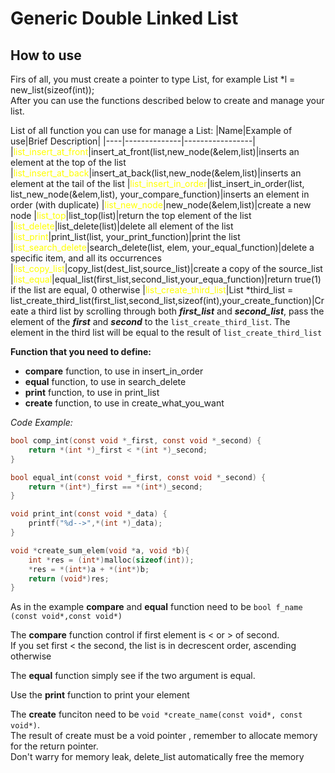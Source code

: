 # Generic Double Linked List
## How to use
Firs of all, you must create a pointer to type List, for example List *l = new_list(sizeof(int));\
After you can use the functions described below to create and manage your list.


List of all function you can use for manage a List:
|Name|Example of use|Brief Description|
|----|--------------|-----------------|
|<font color="yellow">list_insert_at_front</font>|insert_at_front(list,new_node(&elem,list)|inserts an element at the top of the list
|<font color="yellow">list_insert_at_back</font>|insert_at_back(list,new_node(&elem,list)|inserts an element at the tail of the list
|<font color="yellow">list_insert_in_order</font>|list_insert_in_order(list, list_new_node(&elem,list), your_compare_function)|inserts an element in order (with duplicate)
|<font color="yellow">list_new_node</font>|new_node(&elem,list)|create a new node 
|<font color="yellow">list_top</font>|list_top(list)|return the top element of the list
|<font color="yellow">list_delete</font>|list_delete(list)|delete all element of the list
|<font color="yellow">list_print</font>|print_list(list, your_print_function)|print the list
|<font color="yellow">list_search_delete</font>|search_delete(list, elem, your_equal_function)|delete a specific item, and all its occurrences
|<font color="yellow">list_copy_list</font>|copy_list(dest_list,source_list)|create a copy of the source_list
|<font color="yellow">list_equal</font>|equal_list(first_list,second_list,your_equa_function)|return true(1) if the list are equal, 0 otherwise
|<font color="yellow">list_create_third_list</font>|List *third_list = list_create_third_list(first_list,second_list,sizeof(int),your_create_function)|Create a third list by scrolling through both **_first_list_** and **_second_list_**, pass the element of the **_first_** and **_second_** to the `list_create_third_list`. The element in the third list will be equal to the result of `list_create_third_list`

**Function that you need to define:**
 * **compare** function, to use in insert_in_order
 * **equal** function, to use in search_delete
 * **print** function, to use in print_list
 * **create** function, to use in create_what_you_want

_Code Example:_
~~~C
bool comp_int(const void *_first, const void *_second) {
	return *(int *)_first < *(int *)_second;
}

bool equal_int(const void *_first, const void *_second) {
	return *(int*)_first == *(int*)_second;
}

void print_int(const void *_data) {
	printf("%d-->",*(int *)_data);
}

void *create_sum_elem(void *a, void *b){
	int *res = (int*)malloc(sizeof(int));
	*res = *(int*)a + *(int*)b;
	return (void*)res;
}

~~~
As in the example **compare** and **equal** function need to be `bool f_name (const void*,const void*)`

The **compare** function control if first element is < or > of second.\
If you set first < the second, the list is in decrescent order, ascending otherwise

The **equal** function simply see if the two argument is equal.

Use the **print** function to print your element

The **create** funciton need to be `void *create_name(const void*, const void*)`.\
The result of create must be a void pointer , remember to allocate memory for the return pointer.\
Don't warry for memory leak, delete_list automatically free the memory